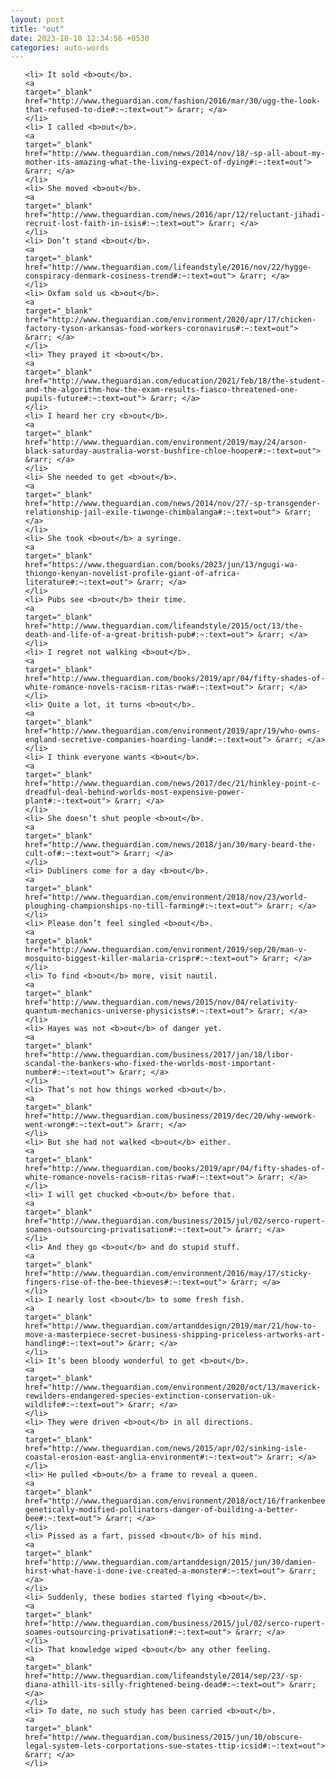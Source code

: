 ```yaml
---
layout: post
title: "out"
date: 2023-10-10 12:34:56 +0530
categories: auto-words
---
```

<ol>

    <li> It sold <b>out</b>.
    <a 
    target="_blank" 
    href="http://www.theguardian.com/fashion/2016/mar/30/ugg-the-look-that-refused-to-die#:~:text=out"> &rarr; </a>
    </li>
    <li> I called <b>out</b>.
    <a 
    target="_blank" 
    href="http://www.theguardian.com/news/2014/nov/18/-sp-all-about-my-mother-its-amazing-what-the-living-expect-of-dying#:~:text=out"> &rarr; </a>
    </li>
    <li> She moved <b>out</b>.
    <a 
    target="_blank" 
    href="http://www.theguardian.com/news/2016/apr/12/reluctant-jihadi-recruit-lost-faith-in-isis#:~:text=out"> &rarr; </a>
    </li>
    <li> Don’t stand <b>out</b>.
    <a 
    target="_blank" 
    href="http://www.theguardian.com/lifeandstyle/2016/nov/22/hygge-conspiracy-denmark-cosiness-trend#:~:text=out"> &rarr; </a>
    </li>
    <li> Oxfam sold us <b>out</b>.
    <a 
    target="_blank" 
    href="http://www.theguardian.com/environment/2020/apr/17/chicken-factory-tyson-arkansas-food-workers-coronavirus#:~:text=out"> &rarr; </a>
    </li>
    <li> They prayed it <b>out</b>.
    <a 
    target="_blank" 
    href="http://www.theguardian.com/education/2021/feb/18/the-student-and-the-algorithm-how-the-exam-results-fiasco-threatened-one-pupils-future#:~:text=out"> &rarr; </a>
    </li>
    <li> I heard her cry <b>out</b>.
    <a 
    target="_blank" 
    href="http://www.theguardian.com/environment/2019/may/24/arson-black-saturday-australia-worst-bushfire-chloe-hooper#:~:text=out"> &rarr; </a>
    </li>
    <li> She needed to get <b>out</b>.
    <a 
    target="_blank" 
    href="http://www.theguardian.com/news/2014/nov/27/-sp-transgender-relationship-jail-exile-tiwonge-chimbalanga#:~:text=out"> &rarr; </a>
    </li>
    <li> She took <b>out</b> a syringe.
    <a 
    target="_blank" 
    href="https://www.theguardian.com/books/2023/jun/13/ngugi-wa-thiongo-kenyan-novelist-profile-giant-of-africa-literature#:~:text=out"> &rarr; </a>
    </li>
    <li> Pubs see <b>out</b> their time.
    <a 
    target="_blank" 
    href="http://www.theguardian.com/lifeandstyle/2015/oct/13/the-death-and-life-of-a-great-british-pub#:~:text=out"> &rarr; </a>
    </li>
    <li> I regret not walking <b>out</b>.
    <a 
    target="_blank" 
    href="http://www.theguardian.com/books/2019/apr/04/fifty-shades-of-white-romance-novels-racism-ritas-rwa#:~:text=out"> &rarr; </a>
    </li>
    <li> Quite a lot, it turns <b>out</b>.
    <a 
    target="_blank" 
    href="http://www.theguardian.com/environment/2019/apr/19/who-owns-england-secretive-companies-hoarding-land#:~:text=out"> &rarr; </a>
    </li>
    <li> I think everyone wants <b>out</b>.
    <a 
    target="_blank" 
    href="http://www.theguardian.com/news/2017/dec/21/hinkley-point-c-dreadful-deal-behind-worlds-most-expensive-power-plant#:~:text=out"> &rarr; </a>
    </li>
    <li> She doesn’t shut people <b>out</b>.
    <a 
    target="_blank" 
    href="http://www.theguardian.com/news/2018/jan/30/mary-beard-the-cult-of#:~:text=out"> &rarr; </a>
    </li>
    <li> Dubliners come for a day <b>out</b>.
    <a 
    target="_blank" 
    href="http://www.theguardian.com/environment/2018/nov/23/world-ploughing-championships-no-till-farming#:~:text=out"> &rarr; </a>
    </li>
    <li> Please don’t feel singled <b>out</b>.
    <a 
    target="_blank" 
    href="http://www.theguardian.com/environment/2019/sep/20/man-v-mosquito-biggest-killer-malaria-crispr#:~:text=out"> &rarr; </a>
    </li>
    <li> To find <b>out</b> more, visit nautil.
    <a 
    target="_blank" 
    href="http://www.theguardian.com/news/2015/nov/04/relativity-quantum-mechanics-universe-physicists#:~:text=out"> &rarr; </a>
    </li>
    <li> Hayes was not <b>out</b> of danger yet.
    <a 
    target="_blank" 
    href="http://www.theguardian.com/business/2017/jan/18/libor-scandal-the-bankers-who-fixed-the-worlds-most-important-number#:~:text=out"> &rarr; </a>
    </li>
    <li> That’s not how things worked <b>out</b>.
    <a 
    target="_blank" 
    href="http://www.theguardian.com/business/2019/dec/20/why-wework-went-wrong#:~:text=out"> &rarr; </a>
    </li>
    <li> But she had not walked <b>out</b> either.
    <a 
    target="_blank" 
    href="http://www.theguardian.com/books/2019/apr/04/fifty-shades-of-white-romance-novels-racism-ritas-rwa#:~:text=out"> &rarr; </a>
    </li>
    <li> I will get chucked <b>out</b> before that.
    <a 
    target="_blank" 
    href="http://www.theguardian.com/business/2015/jul/02/serco-rupert-soames-outsourcing-privatisation#:~:text=out"> &rarr; </a>
    </li>
    <li> And they go <b>out</b> and do stupid stuff.
    <a 
    target="_blank" 
    href="http://www.theguardian.com/environment/2016/may/17/sticky-fingers-rise-of-the-bee-thieves#:~:text=out"> &rarr; </a>
    </li>
    <li> I nearly lost <b>out</b> to some fresh fish.
    <a 
    target="_blank" 
    href="http://www.theguardian.com/artanddesign/2019/mar/21/how-to-move-a-masterpiece-secret-business-shipping-priceless-artworks-art-handling#:~:text=out"> &rarr; </a>
    </li>
    <li> It’s been bloody wonderful to get <b>out</b>.
    <a 
    target="_blank" 
    href="http://www.theguardian.com/environment/2020/oct/13/maverick-rewilders-endangered-species-extinction-conservation-uk-wildlife#:~:text=out"> &rarr; </a>
    </li>
    <li> They were driven <b>out</b> in all directions.
    <a 
    target="_blank" 
    href="http://www.theguardian.com/news/2015/apr/02/sinking-isle-coastal-erosion-east-anglia-environment#:~:text=out"> &rarr; </a>
    </li>
    <li> He pulled <b>out</b> a frame to reveal a queen.
    <a 
    target="_blank" 
    href="http://www.theguardian.com/environment/2018/oct/16/frankenbees-genetically-modified-pollinators-danger-of-building-a-better-bee#:~:text=out"> &rarr; </a>
    </li>
    <li> Pissed as a fart, pissed <b>out</b> of his mind.
    <a 
    target="_blank" 
    href="http://www.theguardian.com/artanddesign/2015/jun/30/damien-hirst-what-have-i-done-ive-created-a-monster#:~:text=out"> &rarr; </a>
    </li>
    <li> Suddenly, these bodies started flying <b>out</b>.
    <a 
    target="_blank" 
    href="http://www.theguardian.com/business/2015/jul/02/serco-rupert-soames-outsourcing-privatisation#:~:text=out"> &rarr; </a>
    </li>
    <li> That knowledge wiped <b>out</b> any other feeling.
    <a 
    target="_blank" 
    href="http://www.theguardian.com/lifeandstyle/2014/sep/23/-sp-diana-athill-its-silly-frightened-being-dead#:~:text=out"> &rarr; </a>
    </li>
    <li> To date, no such study has been carried <b>out</b>.
    <a 
    target="_blank" 
    href="http://www.theguardian.com/business/2015/jun/10/obscure-legal-system-lets-corportations-sue-states-ttip-icsid#:~:text=out"> &rarr; </a>
    </li>
